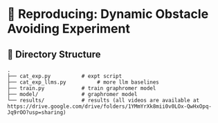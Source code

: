 # 🚀 Reproducing:  Dynamic Obstacle Avoiding Experiment

## 📁 Directory Structure

```
.
├── cat_exp.py          # expt script
├── cat_exp_llms.py          # more llm baselines
├── train.py            # train graphromer model
├── model/              # graphromer model
└── results/            # results (all videos are available at https://drive.google.com/drive/folders/1YMmYrXk8mii0v0LOx-QwHxOpq-Jq9rOO?usp=sharing)
```

